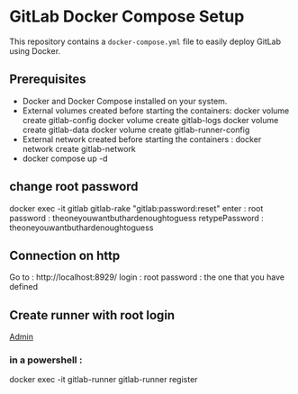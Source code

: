 # GitLab Docker Compose Setup

This repository contains a `docker-compose.yml` file 
to easily deploy GitLab using Docker.

## Prerequisites

* Docker and Docker Compose installed on your system.
* External volumes created before starting the containers:
  docker volume create gitlab-config
  docker volume create gitlab-logs
  docker volume create gitlab-data
  docker volume create gitlab-runner-config
* External network created before starting the containers : 
  docker network create gitlab-network
* docker compose up -d

## change root password 
docker exec -it gitlab gitlab-rake "gitlab:password:reset"
enter : root
password : theoneyouwantbuthardenoughtoguess 
retypePassword : theoneyouwantbuthardenoughtoguess

## Connection on http
Go to : http://localhost:8929/
login : root
password : the one that you have defined

## Create runner with root login
[Admin ](http://localhost:8929/admin/runners)

### in a powershell : 
docker exec -it gitlab-runner gitlab-runner register



